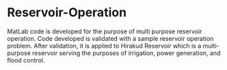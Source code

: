 # Reservoir-Operation
MatLab code is developed for the purpose of multi purpose reservoir operation. Code developed is validated with a sample reservoir operation problem. After validation, it is applied to Hirakud Reservoir which is a multi-purpose reservoir serving the purposes of irrigation, power generation, and flood control.

